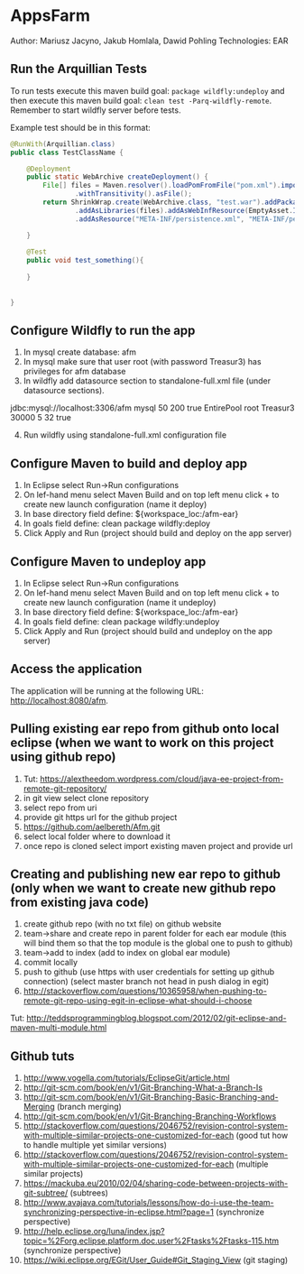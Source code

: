 AppsFarm
==============================================================================================
Author: Mariusz Jacyno, Jakub Homlala, Dawid Pohling
Technologies: EAR

Run the Arquillian Tests 
-------------------------
To run tests execute this maven build goal: `package wildfly:undeploy` and then execute this maven build goal: `clean test -Parq-wildfly-remote`. Remember to start wildfly server before tests.

Example test should be in this format:
```java
@RunWith(Arquillian.class)
public class TestClassName {

	@Deployment
	public static WebArchive createDeployment() {
		File[] files = Maven.resolver().loadPomFromFile("pom.xml").importRuntimeDependencies().resolve()
				.withTransitivity().asFile();
		return ShrinkWrap.create(WebArchive.class, "test.war").addPackages(true, "web").addPackages(true, "ejb")
				.addAsLibraries(files).addAsWebInfResource(EmptyAsset.INSTANCE, 		ArchivePaths.create("beans.xml"))
				.addAsResource("META-INF/persistence.xml", "META-INF/persistence.xml");

	}
	
	@Test
	public void test_something(){
	
	}
	
	
}
```

Configure Wildfly to run the app 
---------------------

1.	In mysql create database:
afm
2.	In mysql make sure that user root (with password Treasur3) has privileges for afm database 
3.	In wildfly add datasource section to standalone-full.xml file (under datasource sections). 

<datasource jndi-name="java:jboss/datasources/afmDS" pool-name="intellisoft-afm" enabled="true" use-java-context="true">
                    <connection-url>jdbc:mysql://localhost:3306/afm</connection-url>
                    <driver>mysql</driver>
                    <pool>
                        <min-pool-size>50</min-pool-size>
                        <max-pool-size>200</max-pool-size>
                        <prefill>true</prefill>
                        <flush-strategy>EntirePool</flush-strategy>
                    </pool>
                    <security>
                        <user-name>root</user-name>
                        <password>Treasur3</password>
                    </security>
                    <timeout>
                        <blocking-timeout-millis>30000</blocking-timeout-millis>
                        <idle-timeout-minutes>5</idle-timeout-minutes>
                    </timeout>
                    <statement>
                        <prepared-statement-cache-size>32</prepared-statement-cache-size>
                        <share-prepared-statements>true</share-prepared-statements>
                    </statement>
                </datasource>

4.	Run wildfly using standalone-full.xml configuration file 



 
Configure Maven to build and deploy app
---------------


1. In Eclipse select Run->Run configurations
2. On lef-hand menu select Maven Build and on top left menu click + to create new launch configuration (name it deploy)
3. In base directory field define: ${workspace_loc:/afm-ear}
4. In goals field define: clean package wildfly:deploy
5. Click Apply and Run (project should build and deploy on the app server)


Configure Maven to undeploy app
---------------

1. In Eclipse select Run->Run configurations
2. On lef-hand menu select Maven Build and on top left menu click + to create new launch configuration (name it undeploy)
3. In base directory field define: ${workspace_loc:/afm-ear}
4. In goals field define: clean package wildfly:undeploy
5. Click Apply and Run (project should build and undeploy on the app server)

Access the application 
---------------------

The application will be running at the following URL: <http://localhost:8080/afm>.

Pulling existing ear repo from github onto local eclipse (when we want to work on this project using github repo)
---------------------

1. Tut: https://alextheedom.wordpress.com/cloud/java-ee-project-from-remote-git-repository/
2. in git view select clone repository
3. select repo from uri
4. provide git https url for the github project
5. https://github.com/aelbereth/Afm.git
6. select local folder where to download it
7. once repo is cloned select import existing maven project and provide url

Creating and publishing new ear repo to github (only when we want to create new github repo from existing java code)
---------------------
1. create github repo (with no txt file) on github website
2. team->share and create repo in parent folder for each ear module (this will bind them so that the top module is the global one to push to github)
3. team->add to index (add to index on global ear module)
4. commit locally
5. push to github (use https with user credentials for setting up github connection)
(select master branch not head in push dialog in egit)
6. http://stackoverflow.com/questions/10365958/when-pushing-to-remote-git-repo-using-egit-in-eclipse-what-should-i-choose

Tut: http://teddsprogrammingblog.blogspot.com/2012/02/git-eclipse-and-maven-multi-module.html


Github tuts
---------------------

1. http://www.vogella.com/tutorials/EclipseGit/article.html
2. http://git-scm.com/book/en/v1/Git-Branching-What-a-Branch-Is 
3. http://git-scm.com/book/en/v1/Git-Branching-Basic-Branching-and-Merging (branch merging)
4. http://git-scm.com/book/en/v1/Git-Branching-Branching-Workflows
5. http://stackoverflow.com/questions/2046752/revision-control-system-with-multiple-similar-projects-one-customized-for-each (good tut how to handle multiple yet similar versions)
6. http://stackoverflow.com/questions/2046752/revision-control-system-with-multiple-similar-projects-one-customized-for-each (multiple similar projects)
7. https://mackuba.eu/2010/02/04/sharing-code-between-projects-with-git-subtree/ (subtrees)
8. http://www.avajava.com/tutorials/lessons/how-do-i-use-the-team-synchronizing-perspective-in-eclipse.html?page=1 (synchronize perspective)
9. http://help.eclipse.org/luna/index.jsp?topic=%2Forg.eclipse.platform.doc.user%2Ftasks%2Ftasks-115.htm (synchronize perspective)
10. https://wiki.eclipse.org/EGit/User_Guide#Git_Staging_View (git staging)

